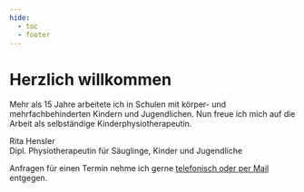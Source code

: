 ```yaml
---
hide:
  - toc
  - footer
---
```



# Herzlich willkommen

Mehr als 15 Jahre arbeitete ich in Schulen mit körper- und mehrfachbehinderten Kindern und Jugendlichen. Nun freue ich mich auf die Arbeit als selbständige Kinderphysiotherapeutin. 

Rita Hensler<br>
Dipl. Physiotherapeutin für Säuglinge, Kinder und Jugendliche

Anfragen für einen Termin nehme ich gerne [telefonisch oder per Mail](kontakt.md) entgegen.  
